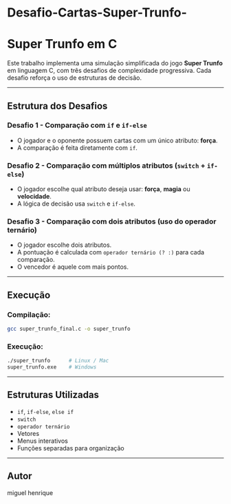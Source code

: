 # Desafio-Cartas-Super-Trunfo-

# Super Trunfo em C

Este trabalho implementa uma simulação simplificada do jogo **Super Trunfo** em linguagem C, com três desafios de complexidade progressiva. Cada desafio reforça o uso de estruturas de decisão.

---

## Estrutura dos Desafios

### Desafio 1 - Comparação com `if` e `if-else`
- O jogador e o oponente possuem cartas com um único atributo: **força**.
- A comparação é feita diretamente com `if`.

### Desafio 2 - Comparação com múltiplos atributos (`switch` + `if-else`)
- O jogador escolhe qual atributo deseja usar: **força**, **magia** ou **velocidade**.
- A lógica de decisão usa `switch` e `if-else`.

### Desafio 3 - Comparação com dois atributos (uso do operador ternário)
- O jogador escolhe dois atributos.
- A pontuação é calculada com `operador ternário (? :)` para cada comparação.
- O vencedor é aquele com mais pontos.

---

## Execução

### Compilação:
```bash
gcc super_trunfo_final.c -o super_trunfo
```

### Execução:
```bash
./super_trunfo      # Linux / Mac
super_trunfo.exe    # Windows
```

---

## Estruturas Utilizadas

- `if`, `if-else`, `else if`
- `switch`
- `operador ternário`
- Vetores
- Menus interativos
- Funções separadas para organização

---

## Autor
miguel henrique


